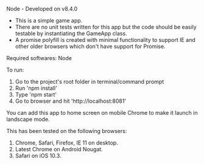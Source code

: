 Node - Developed on v8.4.0

- This is a simple game app. 
- There are no unit tests written for this app but the code should be easily testable by instantiating the GameApp class.
- A promise polyfill is created with minimal functionality to support IE and other older browsers which don't have support for Promise.

Required softwares: Node

To run: 
1. Go to the project's root folder in terminal/command prompt
2. Run 'npm install'
3. Type 'npm start'
4. Go to browser and hit 'http://localhost:8081'

You can add this app to home screen on mobile Chrome to make it launch in landscape mode.

This has been tested on the following browsers:
1. Chrome, Safari, Firefox, IE 11 on desktop.
2. Latest Chrome on Android Nougat.
3. Safari on iOS 10.3.

